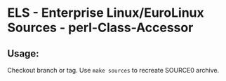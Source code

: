 # ELS - Enterprise Linux/EuroLinux Sources - perl-Class-Accessor
 
## Usage:
  Checkout branch or tag. Use `make sources` to recreate  SOURCE0 archive.
